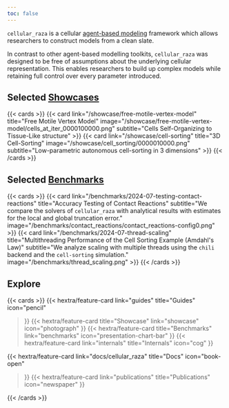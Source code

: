```yaml
---
toc: false
---
```


`cellular_raza` is a cellular
[agent-based modeling](https://en.wikipedia.org/wiki/Agent-based_model) framework
which allows researchers to construct models from a clean slate.

In contrast to other agent-based modelling toolkits, `cellular_raza` was designed to be free of
assumptions about the underlying cellular representation.
This enables researchers to build up complex models while retaining full control over every
parameter introduced.

## Selected [Showcases](/showcase)

{{< cards >}}
    {{<
        card link="/showcase/free-motile-vertex-model"
        title="Free Motile Vertex Model"
        image="/showcase/free-motile-vertex-model/cells_at_iter_0000100000.png"
        subtitle="Cells Self-Organizing to Tissue-Like structure"
    >}}
    {{<
        card link="/showcase/cell-sorting"
        title="3D Cell-Sorting"
        image="/showcase/cell_sorting/0000010000.png"
        subtitle="Low-parametric autonomous cell-sorting in 3 dimensions"
    >}}
{{< /cards >}}

## Selected [Benchmarks](/benchmarks)
<!-- TODO this ist just a copy-and-pase and should possibly be automated-->

{{< cards >}}
    {{< card
        link="/benchmarks/2024-07-testing-contact-reactions"
        title="Accuracy Testing of Contact Reactions"
        subtitle="We compare the solvers of `cellular_raza` with analytical results with estimates for the local and global truncation error."
        image="/benchmarks/contact_reactions/contact_reactions-config0.png"
    >}}
    {{< card
        link="/benchmarks/2024-07-thread-scaling"
        title="Multithreading Performance of the Cell Sorting Example (Amdahl's Law)"
        subtitle="We analyze scaling with multiple threads using the `chili` backend and the `cell-sorting` simulation."
        image="/benchmarks/thread_scaling.png"
    >}}
{{< /cards >}}

## Explore
<!-- TODO this ist just a copy-and-pase and should possibly be automated-->

{{< cards >}}
  {{< hextra/feature-card
    link="guides"
    title="Guides"
    icon="pencil"
  >}}
  {{< hextra/feature-card
    title="Showcase"
    link="showcase"
    icon="photograph"
  >}}
  {{< hextra/feature-card
    title="Benchmarks"
    link="benchmarks"
    icon="presentation-chart-bar"
  >}}
  {{< hextra/feature-card
    link="internals"
    title="Internals"
    icon="cog"
  >}}

  {{< hextra/feature-card
    link="docs/cellular_raza"
    title="Docs"
    icon="book-open"
  >}}
  {{< hextra/feature-card
    link="publications"
    title="Publications"
    icon="newspaper"
  >}}

{{< /cards >}}
